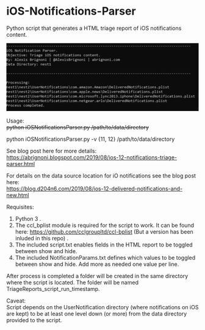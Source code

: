 # iOS-Notifications-Parser
Python script that generates a HTML triage report of iOS notifications content.

![alt text](usage.PNG "Usage example")

Usage:   
~~python iOSNotificationsParser.py /path/to/data/directory~~

python iOSNotificationsParser.py -v {11, 12} /path/to/data/directory

See blog post here for more details:  
https://abrignoni.blogspot.com/2019/08/ios-12-notifications-triage-parser.html  

For details on the data source location for iO notifications see the blog post here:  
https://blog.d204n6.com/2019/08/ios-12-delivered-notifications-and-new.html

Requisites:  
1) Python 3 . 
2) The ccl_bplist module is required for the script to work. It can be found here: https://github.com/cclgroupltd/ccl-bplist (But a version has been inluded in this repo) . 
3) The included script.txt enables fields in the HTML report to be toggled between show and hide.  
4) The included NotificationParams.txt defines which values to be toggled between show and hide. Add more as needed one value per line.   

After process is completed a folder will be created in the same directory where the script is located. The folder will be named TriageReports_script_run_timestamp.

Caveat:  
Script depends on the UserNotification directory (where notifications on iOS are kept) to be at least one level down (or more) from the data directory provided to the script. 
